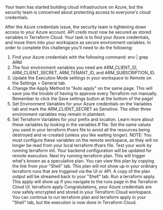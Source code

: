Your team has started building cloud infrastructure on Azure, but the security team is concerned about protecting access to everyone's cloud credentials.


After the Azure credentials issue, the security team is tightening down access to your Azure account. API creds must now be secured as stored variables in Terraform Cloud. Your task is to find your Azure credentials, and move them into your workspace as secure environment variables.
In order to complete this challenge you'll need to do the following:
1.	Find your Azure credentials with the following command:
env | grep ARM
1.	The four environment variables you need are ARM_CLIENT_ID, ARM_CLIENT_SECRET, ARM_TENANT_ID, and ARM_SUBSCRIPTION_ID.
2.	Update the Execution Mode settings in your workspace to Remote on the Settings > General tab.
3.	Change the Apply Method to "Auto apply" on the same page. This will save you the trouble of having to approve every Terraform run manually. Remember to click the Save settings button at the bottom of the page!
4.	Set Environment Variables for your Azure credentials on the Variables tab and mark the ARM_CLIENT_SECRET as Sensitive. The other three environment variables may remain in plaintext.
5.	Set Terraform Variables for your prefix and location. Learn more about these variables by looking in the variables.tf file. Set the same values you used in your terraform.tfvars file to avoid all the resources being destroyed and re-created (unless you like waiting longer). NOTE: You must configure these variables on the remote workspace, as they will no longer be read from your local terraform.tfvars file.
Test your work by running terraform init. Your backend configuration will be updated for remote execution.
Next try running terraform plan. This will trigger what's known as a speculative plan. You can view this plan by copying the link from your "Shell" tab. This plan will not show up in your ordinary terraform runs that are triggered via the UI or API. A copy of the plan output will be streamed back to your "Shell" tab.
Run a terraform apply. This apply will show up if you navigate to the runs page in the Terraform Cloud UI.
terraform apply
Congratulations, your Azure credentials are now safely encrypted and stored in your Terraform Cloud workspace.
You can continue to run terraform plan and terraform apply in your "Shell" tab, but the execution is now done in Terraform Cloud.
